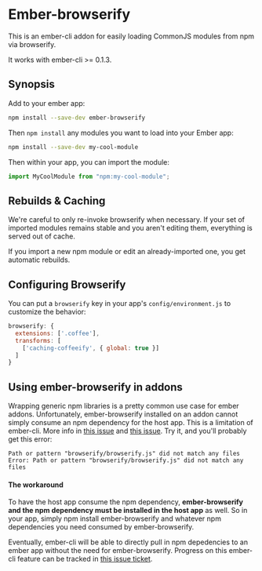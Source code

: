 # Ember-browserify

This is an ember-cli addon for easily loading CommonJS modules from
npm via browserify.

It works with ember-cli >= 0.1.3.

## Synopsis

Add to your ember app:

```sh
npm install --save-dev ember-browserify
```

Then `npm install` any modules you want to load into your Ember app:

```sh
npm install --save-dev my-cool-module
```

Then within your app, you can import the module:

```js
import MyCoolModule from "npm:my-cool-module";
```

## Rebuilds & Caching

We're careful to only re-invoke browserify when necessary. If your set
of imported modules remains stable and you aren't editing them,
everything is served out of cache.

If you import a new npm module or edit an already-imported one, you
get automatic rebuilds.

## Configuring Browserify

You can put a `browserify` key in your app's `config/environment.js`
to customize the behavior:

```js
browserify: {
  extensions: ['.coffee'],
  transforms: [
    ['caching-coffeeify', { global: true }]
  ]
}
```

## Using ember-browserify in addons

Wrapping generic npm libraries is a pretty common use case for ember addons. Unfortunately, ember-browserify installed on an addon cannot simply consume an npm dependency for the host app. This is a limitation of ember-cli. More info in [this issue](https://github.com/ef4/ember-browserify/issues/34) and [this issue](https://github.com/ef4/ember-browserify/issues/38). Try it, and you'll probably get this error:

```
Path or pattern "browserify/browserify.js" did not match any files
Error: Path or pattern "browserify/browserify.js" did not match any files
```

#### The workaround

To have the host app consume the npm dependency, **ember-browserify and the npm dependency must be installed in the host app** as well. So in your app, simply npm install ember-browserify and whatever npm dependencies you need consumed by ember-browserify.

Eventually, ember-cli will be able to directly pull in npm depedencies to an ember app without the need for ember-browserify. Progress on this ember-cli feature can be tracked in [this issue ticket](https://github.com/ember-cli/ember-cli/issues/4211).
